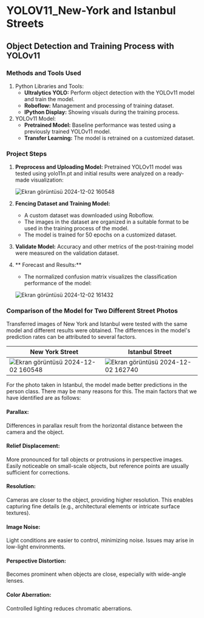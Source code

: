 # YOLOV11_New-York and Istanbul Streets
## Object Detection and Training Process with YOLOv11
### Methods and Tools Used
1. Python Libraries and Tools:
   - **Ultralytics YOLO:** Perform object detection with the YOLOv11 model and train the model.
   - **Roboflow:** Management and processing of training dataset.
   - **IPython Display:** Showing visuals during the training process.
2. YOLOv11 Model:
   - **Pretrained Model:** Baseline performance was tested using a previously trained YOLOv11 model.
   - **Transfer Learning:** The model is retrained on a customized dataset.
### Project Steps
1. **Preprocess and Uploading Model:**
   Pretrained YOLOv11 model was tested using yolo11n.pt and initial results were analyzed on a ready-made visualization:
   
   ![Ekran görüntüsü 2024-12-02 160548](https://github.com/user-attachments/assets/4e75e8a2-58ea-4b7c-9748-aa193fa87a68)
2. **Fencing Dataset and Training Model:**
   - A custom dataset was downloaded using Roboflow.
   - The images in the dataset are organized in a suitable format to be used in the training process of the model.
   - The model is trained for 50 epochs on a customized dataset.
3. **Validate Model:**
   Accuracy and other metrics of the post-training model were measured on the validation dataset.
4. ** Forecast and Results:**
    - The normalized confusion matrix visualizes the classification performance of the model:
   
   ![Ekran görüntüsü 2024-12-02 161432](https://github.com/user-attachments/assets/b2a0a96f-44a7-497f-83b1-d948a58ad44b)

### Comparison of the Model for Two Different Street Photos

Transferred images of New York and Istanbul were tested with the same model and different results were obtained. The differences in the model's prediction rates can be attributed to several factors.

| New York Street | Istanbul Street |
|----------------------|----------------------|
| ![Ekran görüntüsü 2024-12-02 160548](https://github.com/user-attachments/assets/d9c55e2a-d924-4318-be88-5d4ddba0cc09) |  ![Ekran görüntüsü 2024-12-02 162740](https://github.com/user-attachments/assets/796dc066-65bf-41ed-a84f-42e7b607426c) |

For the photo taken in Istanbul, the model made better predictions in the person class. There may be many reasons for this. The main factors that we have identified are as follows:
#### Parallax:
Differences in parallax result from the horizontal distance between the camera and the object.
#### Relief Displacement:
More pronounced for tall objects or protrusions in perspective images. 
Easily noticeable on small-scale objects, but reference points are usually sufficient for corrections.
#### Resolution:
Cameras are closer to the object, providing higher resolution.
This enables capturing fine details (e.g., architectural elements or intricate surface textures).
#### Image Noise:
Light conditions are easier to control, minimizing noise.
Issues may arise in low-light environments.
#### Perspective Distortion:
Becomes prominent when objects are close, especially with wide-angle lenses.
#### Color Aberration:
Controlled lighting reduces chromatic aberrations.
